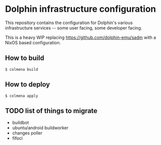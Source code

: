 # Dolphin infrastructure configuration

This repository contains the configuration for Dolphin's various infrastructure
services -- some user facing, some developer facing.

This is a heavy WIP replacing https://github.com/dolphin-emu/sadm with a NixOS
based configuration.

## How to build

```shell
$ colmena build
```

## How to deploy

```shell
$ colmena apply
```

## TODO list of things to migrate

- buildbot
 - ubuntu/android buildworker
- changes poller
- fifoci
